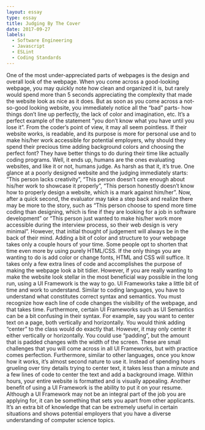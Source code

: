 ```yaml
---
layout: essay
type: essay
title: Judging By The Cover
date: 2017-09-27
labels:
  - Software Engineering
  - Javascript
  - ESLint
  - Coding Standards
---
```


One of the most under-appreciated parts of webpages is the design and overall look of the webpage. When you come across a good-looking webpage, you may quickly note how clean and organized it is, but rarely would spend more than 5 seconds appreciating the complexity that made the website look as nice as it does. But as soon as you come across a not-so-good looking website, you immediately notice all the “bad” parts- how things don’t line up perfectly, the lack of color and imagination, etc. It’s a perfect example of the statement “you don’t know what you have until you lose it”.
From the coder’s point of view, it may all seem pointless. If their website works, is readable, and its purpose is more for personal use and to make his/her work accessible for potential employers, why should they spend their precious time adding background colors and choosing the perfect font? They have better things to do during their time like actually coding programs. Well, it ends up, humans are the ones evaluating websites, and like it or not, humans judge. As harsh as that it, it’s true. One glance at a poorly designed website and the judging immediately starts: “This person lacks creativity”, “This person doesn’t care enough about his/her work to showcase it properly”, “This person honestly doesn’t know how to properly design a website, which is a mark against him/her”. Now, after a quick second, the evaluator may take a step back and realize there may be more to the story, such as “This person choose to spend more time coding than designing, which is fine if they are looking for a job in software development” or “This person just wanted to make his/her work more accessible during the interview process, so their web design is very minimal”. However, that initial thought of judgement will always be in the back of their mind.
Adding a bit of color and structure to your webpage takes only a couple hours of your time. Some people opt to shorten that time even more by using purely HTML/CSS. If the only things you are wanting to do is add color or change fonts, HTML and CSS will suffice. It takes only a few extra lines of code and accomplishes the purpose of making the webpage look a bit tidier. However, if you are really wanting to make the website look stellar in the most beneficial way possible in the long run, using a UI Framework is the way to go.
UI Frameworks take a little bit of time and work to understand. Similar to coding languages, you have to understand what constitutes correct syntax and semantics. You must recognize how each line of code changes the visibility of the webpage, and that takes time. Furthermore, certain UI Frameworks such as UI Semantics can be a bit confusing in their syntax. For example, say you want to center text on a page, both vertically and horizontally. You would think adding “center” to the class would do exactly that. However, it may only center it either vertically or horizontally. You could use “padding”, but the amount that is padded changes with the width of the screen. These are small challenges that you will come across in all UI Frameworks, but with practice comes perfection. Furthermore, similar to other languages, once you know how it works, it’s almost second nature to use it. Instead of spending hours grueling over tiny details trying to center text, it takes less than a minute and a few lines of code to center the text and add a background image. Within hours, your entire website is formatted and is visually appealing. 
Another benefit of using a UI Framework is the ability to put it on your resume. Although a UI Framework may not be an integral part of the job you are applying for, it can be something that sets you apart from other applicants. It’s an extra bit of knowledge that can be extremely useful in certain situations and shows potential employers that you have a diverse understanding of computer science topics.

